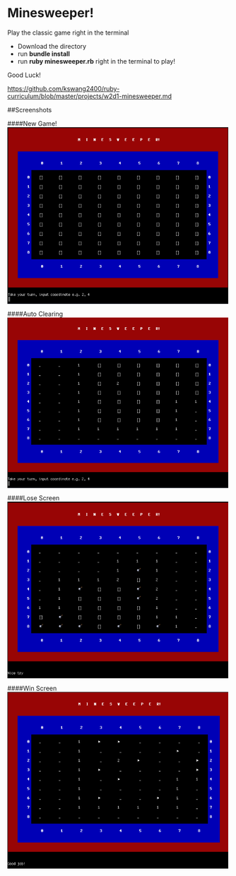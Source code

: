 # Minesweeper!
Play the classic game right in the terminal


+ Download the directory 
+ run **bundle install**
+ run **ruby minesweeper.rb** right in the terminal to play!

Good Luck!

https://github.com/kswang2400/ruby-curriculum/blob/master/projects/w2d1-minesweeper.md

##Screenshots

####New Game!
<img src=./minesweeper-screenshots/ms-new-game.png 
  align=middle width=500 height=400 />

####Auto Clearing 
<img src=./minesweeper-screenshots/ms-auto-clear.png 
  align=middle width=500 heigth=400 />

####Lose Screen
<img src=./minesweeper-screenshots/ms-lose-screen.png
  align=middle width=500 height=400 />

####Win Screen
<img src=./minesweeper-screenshots/ms-win-screen.png
  align=middle width=500 height=400 />
